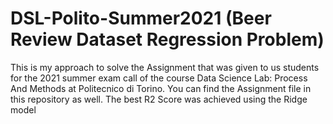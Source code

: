 # DSL-Polito-Summer2021 (Beer Review Dataset Regression Problem)
This is my approach to solve the Assignment that was given to us students for the 2021 summer exam call of the course Data Science Lab: Process And Methods at Politecnico di Torino.
You can find the Assignment file in this repository as well.
The best R2 Score was achieved using the Ridge model

